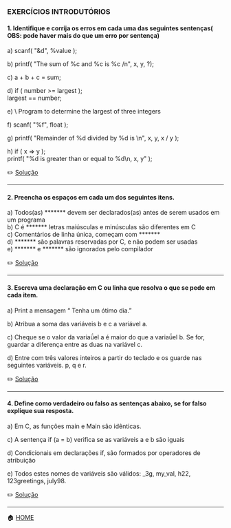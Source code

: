 ### EXERCÍCIOS INTRODUTÓRIOS

#### 1. Identifique e corrija os erros em cada  uma das seguintes sentenças( OBS: pode haver mais do que um erro por sentença)

a) scanf( "&d", %value );

b) printf( "The sum of %c and %c is %c /n", x, y, ?);

c) a + b + c = sum;

d) if ( number >= largest );<br>
      largest == number;
      
e) \\ Program to determine the largest of three integers 

f)  scanf( "%f", float );

g) printf( "Remainder of %d divided by %d is \n", x, y, x / y );

h) if ( x => y );<br>
      printf( "%d is greater than or equal to %d\n, x, y" );
      
 :pencil2: [Solução](https://github.com/Evaldo-comp/C/blob/master/Exerc%C3%ADcios/Solu%C3%A7%C3%B5es_Introdut%C3%B3rios/Exe01.md)
 
 ______
 
 
#### 2. Preencha os espaços em cada um dos seguintes itens.

a) Todos(as) ******* devem ser declarados(as) antes de serem usados em um programa         
b) C é  ******* letras maiúsculas e minúsculas são diferentes em C<br>
c) Comentários de linha única, começam com *******<br>
d) ******* são palavras reservadas por C, e não podem ser usadas<br>
e) *******   e  ******* são ignorados pelo compilador<br>


:pencil2: [Solução](https://github.com/Evaldo-comp/C/blob/master/Exerc%C3%ADcios/Solu%C3%A7%C3%B5es_Introdut%C3%B3rios/Exe02.md)
 
 ______
 
 #### 3.  Escreva uma declaração em C ou linha que resolva o que se pede em cada item.

a) Print a mensagem “ Tenha um ótimo dia.”<br>

b) Atribua a soma das variáveis b e c a variável a.<br>

c) Cheque se o valor da variaǘel a é maior do que a variaǘel b. Se for, guardar a diferença entre as duas na variável c.

d) Entre com três valores inteiros a partir do teclado e os guarde nas seguintes variáveis. p, q e r.


:pencil2: [Solução](https://github.com/Evaldo-comp/C/blob/master/Exerc%C3%ADcios/Solu%C3%A7%C3%B5es_Introdut%C3%B3rios/Exe03.md)


______


#### 4. Define como verdadeiro ou falso as sentenças abaixo, se for falso explique sua resposta.

a) Em C, as funções main e Main são idênticas.
 
c) A sentença if (a = b) verifica se as variáveis a e b são iguais

d) Condicionais em declarações if, são formados por operadores de atribuição

e) Todos estes  nomes de variáveis são válidos: _3g, my_val, h22, 123greetings, july98. 

:pencil2: [Solução](https://github.com/Evaldo-comp/C/blob/master/Exerc%C3%ADcios/Solu%C3%A7%C3%B5es_Introdut%C3%B3rios/Exe04.md)


______

:house: [HOME](https://github.com/Evaldo-comp/C/blob/master/README.md)
